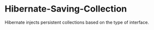 
# Hibernate-Saving-Collection
Hibernate injects persistent collections based on the type of interface. 
